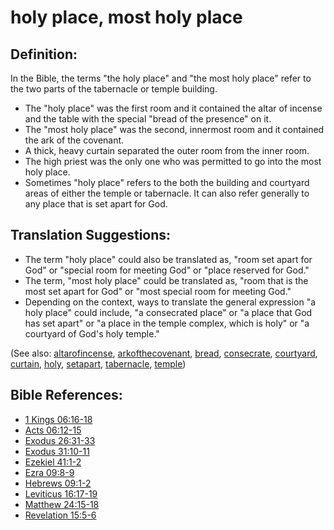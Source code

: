 # holy place, most holy place #

## Definition: ##

In the Bible, the terms "the holy place" and "the most holy place" refer to the two parts of the tabernacle or temple building.

* The "holy place" was the first room and it contained the altar of incense and the table with the special "bread of the presence" on it.
* The "most holy place" was the second, innermost room and it contained the ark of the covenant.
* A thick, heavy curtain separated the outer room from the inner room.
* The high priest was the only one who was permitted to go into the most holy place.
* Sometimes "holy place" refers to the both the building and courtyard areas of either the temple or tabernacle. It can also refer generally to any place that is set apart for God.

## Translation Suggestions: ##

* The term "holy place" could also be translated as, "room set apart for God" or "special room for meeting God" or "place reserved for God."
* The term, "most holy place" could be translated as, "room that is the most set apart for God" or "most special room for meeting God."
* Depending on the context, ways to translate the general expression "a holy place" could include, "a consecrated place" or "a place that God has set apart" or "a place in the temple complex, which is holy" or "a courtyard of God's holy temple."

(See also: [altarofincense](../other/altarofincense.md), [arkofthecovenant](../other/arkofthecovenant.md), [bread](../other/bread.md),  [consecrate](../kt/consecrate.md), [courtyard](../other/courtyard.md), [curtain](../other/curtain.md), [holy](../kt/holy.md), [setapart](../kt/setapart.md),  [tabernacle](../kt/tabernacle.md), [temple](../kt/temple.md))

## Bible References: ##

* [1 Kings 06:16-18](https://door43.org/en/bible/notes/1ki/06/16)
* [Acts 06:12-15](https://door43.org/en/bible/notes/act/06/12)
* [Exodus 26:31-33](https://door43.org/en/bible/notes/exo/26/31)
* [Exodus 31:10-11](https://door43.org/en/bible/notes/exo/31/10)
* [Ezekiel 41:1-2](https://door43.org/en/bible/notes/ezk/41/01)
* [Ezra 09:8-9](https://door43.org/en/bible/notes/ezr/09/08)
* [Hebrews 09:1-2](https://door43.org/en/bible/notes/heb/09/01)
* [Leviticus 16:17-19](https://door43.org/en/bible/notes/lev/16/17)
* [Matthew 24:15-18](https://door43.org/en/bible/notes/mat/24/15)
* [Revelation 15:5-6](https://door43.org/en/bible/notes/rev/15/05)

